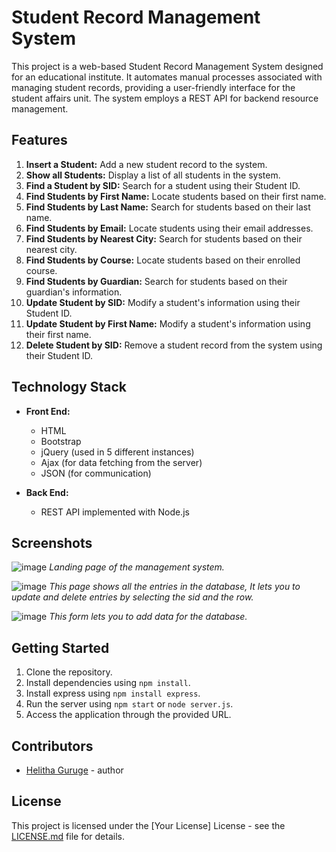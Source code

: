 # Student Record Management System

This project is a web-based Student Record Management System designed for an educational institute. It automates manual processes associated with managing student records, providing a user-friendly interface for the student affairs unit. The system employs a REST API for backend resource management.

## Features

1. **Insert a Student:** Add a new student record to the system.
2. **Show all Students:** Display a list of all students in the system.
3. **Find a Student by SID:** Search for a student using their Student ID.
4. **Find Students by First Name:** Locate students based on their first name.
5. **Find Students by Last Name:** Search for students based on their last name.
6. **Find Students by Email:** Locate students using their email addresses.
7. **Find Students by Nearest City:** Search for students based on their nearest city.
8. **Find Students by Course:** Locate students based on their enrolled course.
9. **Find Students by Guardian:** Search for students based on their guardian's information.
10. **Update Student by SID:** Modify a student's information using their Student ID.
11. **Update Student by First Name:** Modify a student's information using their first name.
12. **Delete Student by SID:** Remove a student record from the system using their Student ID.

## Technology Stack

- **Front End:**
  - HTML
  - Bootstrap
  - jQuery (used in 5 different instances)
  - Ajax (for data fetching from the server)
  - JSON (for communication)

- **Back End:**
  - REST API implemented with Node.js

## Screenshots

![image](https://github.com/iamhelitha/student-mgr-sys/assets/145540187/207f170a-af83-4ee0-92fc-aa0b80cc4053)
*Landing page of the management system.*

![image](https://github.com/iamhelitha/student-mgr-sys/assets/145540187/bc7cdccb-03a1-4ff4-be9d-a9e92518371d)
*This page shows all the entries in the database, It lets you to update and delete entries by selecting the sid and the row.*

![image](https://github.com/iamhelitha/student-mgr-sys/assets/145540187/28dc90e1-ff92-44b4-b16e-d8e98a9f92e3)
*This form lets you to add data for the database.*

## Getting Started

1. Clone the repository.
2. Install dependencies using `npm install`.
3. Install express using `npm install express`.
4. Run the server using `npm start` or `node server.js`.
5. Access the application through the provided URL.

## Contributors

- [Helitha Guruge](https://github.com/iamhelitha) - author

## License

This project is licensed under the [Your License] License - see the [LICENSE.md](LICENSE.md) file for details.
